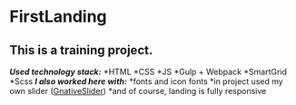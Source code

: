 # FirstLanding
This is a training project.
---------------------------------
***Used technology stack:***
*HTML
*CSS
*JS
*Gulp + Webpack
*SmartGrid
*Scss
***I also worked here with:***
*fonts and icon fonts
*in project used my own slider ([GnativeSlider](https://github.com/TrueGelen/GnativeSlider))
*and of course, landing is fully responsive
